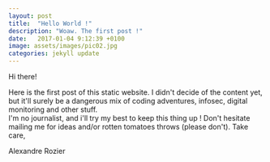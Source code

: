 ```yaml
---
layout: post
title:  "Hello World !"
description: "Woaw. The first post !"
date:   2017-01-04 9:12:39 +0100
image: assets/images/pic02.jpg
categories: jekyll update
---
```


Hi there!  

Here is the first post of this static website. I didn't decide of the content yet, but it'll surely be a dangerous mix of coding adventures,
infosec, digital monitoring and other stuff.   
I'm no journalist, and i'll try my best to keep this thing up ! Don't hesitate mailing me for ideas and/or rotten tomatoes throws (please don't). 
Take care,  

Alexandre Rozier
